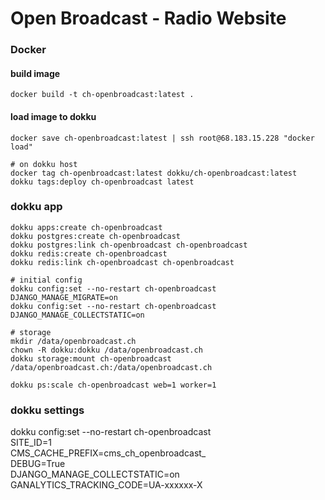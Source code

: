 # Open Broadcast - Radio Website


### Docker

#### build image

    docker build -t ch-openbroadcast:latest .


#### load image to dokku

    docker save ch-openbroadcast:latest | ssh root@68.183.15.228 "docker load"
    
    # on dokku host
    docker tag ch-openbroadcast:latest dokku/ch-openbroadcast:latest
    dokku tags:deploy ch-openbroadcast latest


### dokku app

    dokku apps:create ch-openbroadcast
    dokku postgres:create ch-openbroadcast
    dokku postgres:link ch-openbroadcast ch-openbroadcast
    dokku redis:create ch-openbroadcast 
    dokku redis:link ch-openbroadcast ch-openbroadcast

    # initial config
    dokku config:set --no-restart ch-openbroadcast DJANGO_MANAGE_MIGRATE=on
    dokku config:set --no-restart ch-openbroadcast DJANGO_MANAGE_COLLECTSTATIC=on

    # storage
    mkdir /data/openbroadcast.ch
    chown -R dokku:dokku /data/openbroadcast.ch
    dokku storage:mount ch-openbroadcast /data/openbroadcast.ch:/data/openbroadcast.ch
    
    dokku ps:scale ch-openbroadcast web=1 worker=1


### dokku settings

dokku config:set --no-restart ch-openbroadcast \
    SITE_ID=1 \
    CMS_CACHE_PREFIX=cms_ch_openbroadcast_ \
    DEBUG=True \
    DJANGO_MANAGE_COLLECTSTATIC=on \
    GANALYTICS_TRACKING_CODE=UA-xxxxxx-X


